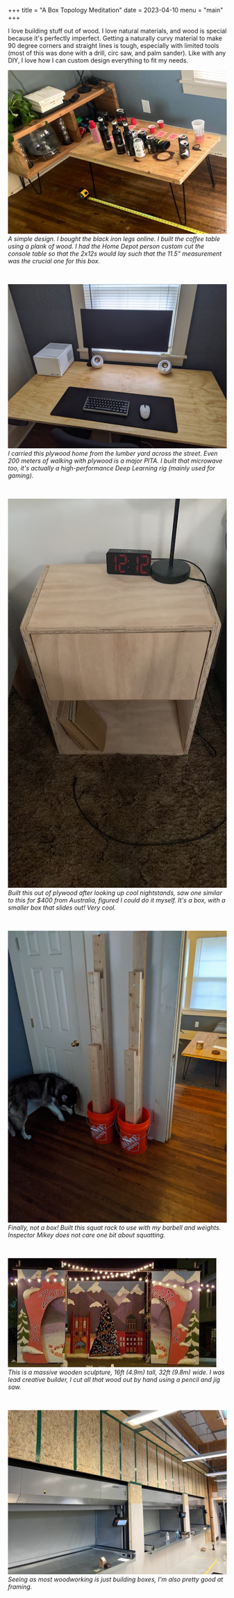 +++
title = "A Box Topology Meditation"
date = 2023-04-10
menu = "main"
+++

I love building stuff out of wood. I love natural materials, and wood is special because it's perfectly imperfect. Getting a naturally curvy material to make 90 degree corners and straight lines is tough, especially with limited tools (most of this was done with a drill, circ saw, and palm sander). Like with any DIY, I love how I can custom design everything to fit my needs.

![Handmade coffee and console table](wood-living-room.jpg)
*A simple design. I bought the black iron legs online. I built the coffee table using a plank of wood. I had the Home Depot person custom cut the console table so that the 2x12s would lay such that the 11.5" measurement was the crucial one for this box.*

&nbsp;

![Handmade wood desk top](wood-desk.jpg)
*I carried this plywood home from the lumber yard across the street. Even 200 meters of walking with plywood is a major PITA. I built that microwave too, it's actually a high-performance Deep Learning rig (mainly used for gaming).*

&nbsp;

![Handmade wood nightstand](wood-nightstand.jpg)
*Built this out of plywood after looking up cool nightstands, saw one similar to this for $400 from Australia, figured I could do it myself. It's a box, with a smaller box that slides out! Very cool.*

&nbsp;

![Handmade wood & concrete & bucket squat rack](wood-squat-rack.jpg)
*Finally, not a box! Built this squat rack to use with my barbell and weights. Inspector Mikey does not care one bit about squatting.*

&nbsp;

![A large wooden sculpture](wood-housedecks.jpg)
*This is a massive wooden sculpture, 16ft (4.9m) tall, 32ft (9.8m) wide. I was lead creative builder, I cut all that wood out by hand using a pencil and jig saw.*

&nbsp;

![Wooden framing](wood-framing.jpg)
*Seeing as most woodworking is just building boxes, I'm also pretty good at framing.*




